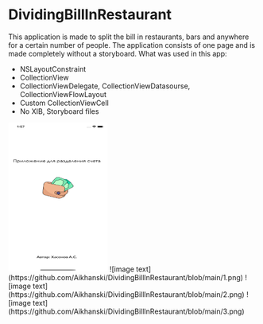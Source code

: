# DividingBillInRestaurant
This application is made to split the bill in restaurants, bars and anywhere for a certain number of people. The application consists of one page and is made completely without a storyboard.
What was used in this app: 
* NSLayoutConstraint
* CollectionView
* CollectionViewDelegate, CollectionViewDatasourse, CollectionViewFlowLayout
* Custom CollectionViewCell
* No XIB, Storyboard files
<img src="https://github.com/Aikhanski/DividingBillInRestaurant/blob/main/1.png" width="200" height="300">
![image text](https://github.com/Aikhanski/DividingBillInRestaurant/blob/main/1.png)
![image text](https://github.com/Aikhanski/DividingBillInRestaurant/blob/main/2.png)
![image text](https://github.com/Aikhanski/DividingBillInRestaurant/blob/main/3.png)
